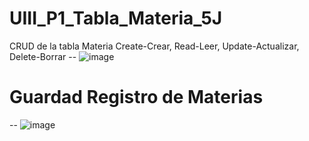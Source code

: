 # UIII_P1_Tabla_Materia_5J
CRUD de la tabla Materia Create-Crear, Read-Leer, Update-Actualizar, Delete-Borrar
-- ![image](https://github.com/user-attachments/assets/10bfb1a6-db95-4b01-afe1-783c24c71222)

# Guardad Registro de Materias
-- ![image](https://github.com/user-attachments/assets/28d52dab-adc0-4901-a81b-3fbdaf7d71ad)
